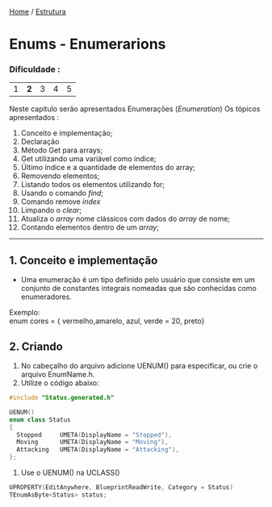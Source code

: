 [Home](https://myerco.github.io/unreal-engine) / [Estrutura](https://myerco.github.io/unreal-engine/1-estrutura.html)
# Enums - Enumerarions
### Dificuldade :

|  |   |   |    |   |
|---|---|---|---|---|
| 1 | **2**  | 3  | 4   | 5  |

Neste capitulo serão apresentados Enumerações (*Enumeration*)
Os tópicos apresentados :
1. Conceito e implementação;
1. Declaração
1. Método Get para arrays;
1. Get utilizando uma variável como índice;
1. Último índice e a quantidade de elementos do array;
1. Removendo elementos;
1. Listando todos os elementos utilizando for;
1. Usando o comando *find*;
1. Comando remove *index*
1. Limpando o *clear*;
1. Atualiza o *array* nome clássicos com dados do *array* de nome;
1. Contando elementos dentro de um *array*;

***
## 1. Conceito e implementação
- Uma enumeração é um tipo definido pelo usuário que consiste em um conjunto de constantes integrais nomeadas que são conhecidas como enumeradores.

Exemplo:  
enum cores = { vermelho,amarelo, azul, verde = 20, preto}  

## 2. Criando
1. No cabeçalho do arquivo adicione UENUM() para especificar, ou crie o arquivo EnumName.h.
2. Utilize o código abaixo:
```c++
#include "Status.generated.h"

UENUM()
enum class Status
{
  Stopped     UMETA(DisplayName = "Stopped"),
  Moving      UMETA(DisplayName = "Moving"),
  Attacking   UMETA(DisplayName = "Attacking"),
};
```
1. Use o UENUM() na UCLASS()

```c++
UPROPERTY(EditAnywhere, BlueprintReadWrite, Category = Status)
TEnumAsByte<Status> status;
```
